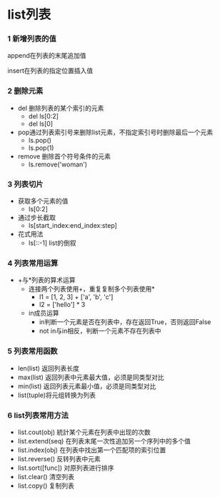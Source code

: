 # list列表

### 1 新增列表的值

append在列表的末尾追加值

insert在列表的指定位置插入值

###  2 删除元素

* del 删除列表的某个索引的元素
  * del ls[0:2]      
  * del ls[0]
* pop通过列表索引号来删除list元素，不指定索引号时删除最后一个元素
  * ls.pop()
  * ls.pop(1)
* remove 删除首个符号条件的元素
  * ls.remove('woman')

###  3 列表切片

* 获取多个元素的值
  * ls[0:2]
* 通过步长截取
  * ls[start_index:end_index:step]
* 花式用法
  * ls[::-1]  list的倒叙

### 4 列表常用运算

* +与*列表的算术运算
  * 连接两个列表使用+，重复复制多个列表使用*
    * l1 = [1, 2, 3] + ['a', 'b', 'c']
    * l2 = ['hello'] * 3
  * in成员运算
    * in判断一个元素是否在列表中，存在返回True，否则返回False
    * not in与in相反，判断一个元素不存在列表中

###  5 列表常用函数

* len(list) 返回列表长度
* max(list) 返回列表中元素最大值，必须是同类型对比
* min(list) 返回列表元素最小值，必须是同类型对比
* list(tuple)将元组转换为列表

### 6 list列表常用方法

* list.cout(obj) 統計某个元素在列表中出现的次数
* list.extend(seq) 在列表末尾一次性追加另一个序列中的多个值
* list.index(obj) 在列表中找出第一个匹配项的索引位置
* list.reverse() 反转列表中元素
* list.sort([func]) 对原列表进行排序
* list.clear() 清空列表
* list.copy() 复制列表


